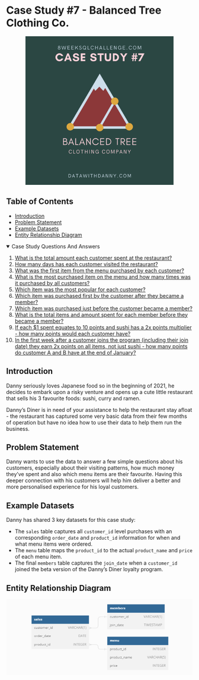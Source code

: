 
# Case Study #7 - Balanced Tree Clothing Co.

<p align="center">
  <img height="400" src="https://github.com/gretapoc/8-Week-SQL-Challenge/blob/main/images/7.png">
</p>


## Table of Contents

- [Introduction](#introduction)
- [Problem Statement](#problem-statement)
- [Example Datasets](#example-datasets)
- [Entity Relationship Diagram](#entity-relationship-diagram)
</details>
<details open>
  <summary>Case Study Questions And Answers</summary>
  
1. [What is the total amount each customer spent at the restaurant?](#1-what-is-the-total-amount-each-customer-spent-at-the-restaurant)
2. [How many days has each customer visited the restaurant?](#2-how-many-days-has-each-customer-visited-the-restaurant)
3. [What was the first item from the menu purchased by each customer?](#3-what-was-the-first-item-from-the-menu-purchased-by-each-customer)
4. [What is the most purchased item on the menu and how many times was it purchased by all customers?](#4-what-is-the-most-purchased-item-on-the-menu-and-how-many-times-was-it-purchased-by-all-customers)
5. [Which item was the most popular for each customer?](#5-which-item-was-the-most-popular-for-each-customer)
6. [Which item was purchased first by the customer after they became a member?](#6-which-item-was-purchased-first-by-the-customer-after-they-became-a-member)
7. [Which item was purchased just before the customer became a member?](#7-which-item-was-purchased-just-before-the-customer-became-a-member)
8. [What is the total items and amount spent for each member before they became a member?](#8-what-is-the-total-items-and-amount-spent-for-each-member-before-they-became-a-member)
9. [If each $1 spent equates to 10 points and sushi has a 2x points multiplier - how many points would each customer have?](#9-if-each-1-spent-equates-to-10-points-and-sushi-has-a-2x-points-multiplier---how-many-points-would-each-customer-have)
10. [In the first week after a customer joins the program (including their join date) they earn 2x points on all items, not just sushi - how many points do customer A and B have at the end of January?](#10-in-the-first-week-after-a-customer-joins-the-program-including-their-join-date-they-earn-2x-points-on-all-items-not-just-sushi---how-many-points-do-customer-a-and-b-have-at-the-end-of-january)

</details>


## Introduction

Danny seriously loves Japanese food so in the beginning of 2021, he decides to embark upon a risky venture and opens up a cute little restaurant that sells his 3 favourite foods: sushi, curry and ramen.

Danny’s Diner is in need of your assistance to help the restaurant stay afloat - the restaurant has captured some very basic data from their few months of operation but have no idea how to use their data to help them run the business.

## Problem Statement

Danny wants to use the data to answer a few simple questions about his customers, especially about their visiting patterns, how much money they’ve spent and also which menu items are their favourite. 
Having this deeper connection with his customers will help him deliver a better and more personalised experience for his loyal customers.

## Example Datasets

Danny has shared 3 key datasets for this case study:

- The `sales` table captures all `customer_id` level purchases with an corresponding `order_date` and `product_id` information for when and what menu items were ordered.
- The `menu` table maps the `product_id` to the actual `product_name` and `price` of each menu item.
- The final `members` table captures the `join_date` when a `customer_id` joined the beta version of the Danny’s Diner loyalty program.

## Entity Relationship Diagram

<p align="center">
  <img src="https://github.com/gretapoc/8-Week-SQL-Challenge/blob/main/images/diag1.PNG">
</p>
